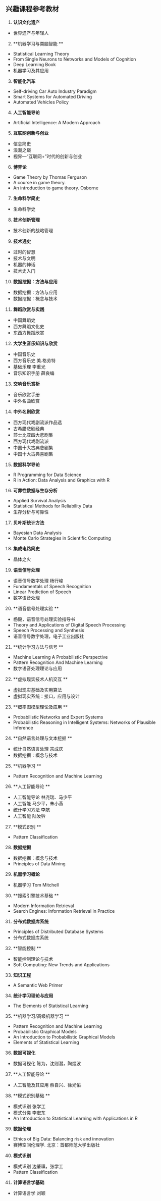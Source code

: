 ## 兴趣课程参考教材

1. **认识文化遗产**
+ 世界遗产与年轻人

2. **机器学习与类脑智能	**	
+ Statistical Learning Theory
+ From Single Neurons to Networks and Models of Cognition
+ Deep Learning Book
+ 机器学习及其应用

3. **智能化汽车**
+ Self-driving Car Auto Industry Paradigm
+ Smart Systems for Automated Driving
+ Automated Vehicles Policy

4. **人工智能导论**
+ Artificial Intelligence: A Modern Approach

5. **互联网创新与创业**
+ 信息简史
+ 浪潮之巅
+ 视界—“互联网+”时代的创新与创业

6. **博弈论**
+ Game Theory by Thomas Ferguson
+ A course in game theory.
+ An introduction to game theory. Osborne

7. **生命科学简史**
+ 生命科学史

8. **技术创新管理**
+ 技术创新的战略管理

9. **技术通史**
+ 过时的智慧
+ 技术与文明
+ 机器的神话
+ 技术史入门

10. **数据挖掘：方法与应用**
+ 数据挖掘：方法与应用
+ 数据挖掘：概念与技术

11. **舞蹈欣赏与实践**
+ 中国舞蹈史
+ 西方舞蹈文化史
+ 东西方舞蹈欣赏

12. **大学生音乐知识与欣赏**
+ 中国音乐史
+ 西方音乐史 美.格劳特
+ 基础乐理 李重光 
+ 音乐知识手册 薛良编

13. **交响音乐赏析**
+ 音乐欣赏手册
+ 中外名曲欣赏

14. **中外名剧欣赏**		
+ 西方现代戏剧流派作品选
+ 古希腊悲剧经典
+ 莎士比亚四大悲剧集
+ 西方现代戏剧流派
+ 中国十大古典悲剧集
+ 中国十大古典喜剧集

15. **数据科学导论**		
+ R Programming for Data Science
+ R in Action: Data Analysis and Graphics with R

16. **可靠性数据与生存分析**
+ Applied Survival Analysis
+ Statistical Methods for Reliability Data
+ 生存分析与可靠性

17. **贝叶斯统计方法**		
+ Bayesian Data Analysis
+ Monte Carlo Strategies in Scientific Computing

18. **集成电路简史**
+ 晶体之火

19.  **语音信号处理**			
+ 语音信号数字处理 杨行峻
+ Fundamentals of Speech Recognition
+ Linear Prediction of Speech
+ 数字语音处理

20.  **语音信号处理实验 **	
+ 杨毅，语音信号处理实验指导书
+ Theory and Applications of Digital Speech Processing 
+ Speech Processing and Synthesis
+ 语音信号数字处理，电子工业出版社

21.  **统计学习方法与信号		 **
+ Machine Learning A Probabilistic Perspective
+ Pattern Recognition And Machine Learning
+ 数字语音处理理论与应用

22.  **虚拟现实技术人机交互	 **
+ 虚拟现实基础及实用算法
+ 虚拟现实系统：接口，应用与设计

23.  **概率图模型理论及应用	 **
+ Probabilistic Networks and Expert Systems
+ Probabilistic Reasoning in Intelligent Systems: Networks of Plausible Inference

24.  **自然语言处理与文本挖掘	 **
+ 统计自然语言处理 宗成庆
+ 数据挖掘：概念与技术

25.  **机器学习 ** 				
+ Pattern Recognition and Machine Learning

26.  **人工智能导论  **			
+ 人工智能导论 林尧瑞、马少平
+ 人工智能 马少平，朱小燕
+ 统计学习方法 李航
+ 人工智能 陆汝钤

27.  **模式识别 **				
+ Pattern Classification

28. **数据挖掘**		
+ 数据挖掘：概念与技术
+ Principles of Data Mining

29. **机器学习概论**			
+ 机器学习 Tom Mitchell

30. **搜索引擎技术基础	**	
+ Modern Information Retrieval
+ Search Engines: Information Retrieval in Practice

31. **分布式数据库系统**		
+ Principles of Distributed Database Systems
+ 分布式数据库系统

32. **智能控制	**			
+ 智能控制理论与技术
+ Soft Computing: New Trends and Applications

33. **知识工程**				
+ A Semantic Web Primer

34. **统计学习理论与应用**		
+ The Elements of Statistical Learning

35. **机器学习/高级机器学习	**
+ Pattern Recognition and Machine Learning
+ Probabilistic Graphical Models
+ An Introduction to Probabilistic Graphical Models
+ Elements of Statistical Learning

36. **数据可视化**				
+ 数据可视化 陈为，沈则潜，陶煜波

37. **人工智能导论	**		
+ 人工智能及其应用 蔡自兴、徐光佑

38. **模式识别基础	**		
+ 模式识别 张学工
+ 模式分类 李宏东
+ An Introduction to Statistical Learning with Applications in R

39. **数据伦理**				
+ Ethics of Big Data: Balancing risk and innovation
+ 赛博空间伦理学. 北京：首都师范大学出版社

40. **模式识别**				
+ 模式识别 边肇祺，张学工
+ Pattern Classification			

41. **计算语言学基础**			
+ 计算语言学 刘颖